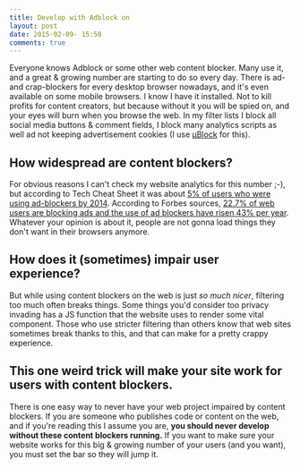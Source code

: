 ```yaml
---
title: Develop with Adblock on
layout: post
date: 2015-02-09- 15:50
comments: true
---
```

Everyone knows Adblock or some other web content blocker. Many use it, and a great & growing number are starting to do so every day. There is ad- and crap-blockers for every desktop browser nowadays, and it's even available on some mobile browsers. I know I have it installed. Not to kill profits for content creators, but because without it you will be spied on, and your eyes will burn when you browse the web. In my filter lists I block all social media buttons & comment fields, I block many analytics scripts as well ad not keeping advertisement cookies (I use [µBlock](https://github.com/gorhill/uBlock) for this).

## How widespread are content blockers?
For obvious reasons I can't check my website analytics for this number ;-), but according to Tech Cheat Sheet it was about [5% of users who were using ad-blockers by 2014](http://wallstcheatsheet.com/technology/why-5-of-the-internet-uses-an-adblocker.html/?a=viewall). According to Forbes sources, [22.7% of web users are blocking ads and the use of ad blockers have risen 43% per year](http://www.forbes.com/sites/kashmirhill/2013/08/21/use-of-ad-blocking-is-on-the-rise/). Whatever your opinion is about it, people are not gonna load things they don't want in their browsers anymore. 

## How does it (sometimes) impair user experience? 
But while using content blockers on the web is just *so much nicer*, filtering too much often breaks things. Some things you'd consider too privacy invading has a JS function that the website uses to render some vital component. Those who use stricter filtering than others know that web sites sometimes break thanks to this, and that can make for a pretty crappy experience. 

## This one weird trick will make your site work for users with content blockers.
There is one easy way to never have your web project impaired by content blockers. If you are someone who publishes code or content on the web, and if you're reading this I assume you are, **you should never develop without these content blockers running.** If you want to make sure your website works for this big & growing number of your users (and you want), you must set the bar so they will jump it. 
